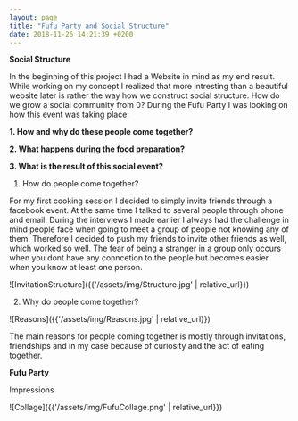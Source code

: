 ```yaml
---
layout: page
title: "Fufu Party and Social Structure"
date: 2018-11-26 14:21:39 +0200
---
```


**Social Structure**


In the beginning of this project I had a Website in mind as my end result. While working on my concept I realized that more intresting than a beautiful website later is rather the way how we construct social structure. How do we grow a social community from 0? During the Fufu Party I was looking on how this event was taking place:

**1. How and why do these people come together?**

**2. What happens during the food preparation?**

**3. What is the result of this social event?**


 1. How do people come together?

For my first cooking session I decided to simply invite friends through a facebook event. At the same time I talked to several people through phone and email. During the interviews I made earlier I always had the challenge in mind people face when going to meet a group of people not knowing any of them. Therefore I decided to push my friends to invite other friends as well, which worked so well.
The fear of being a stranger in a group only occurs when you dont have any conncetion to the people but becomes easier when you know at least one person.

![InvitationStructure]({{'/assets/img/Structure.jpg' | relative_url}})  

 2. Why do people come together?

![Reasons]({{'/assets/img/Reasons.jpg' | relative_url}})  

The main reasons for people coming together is mostly through invitations, friendships and in my case because of curiosity and the act of eating together.

**Fufu Party** 

Impressions

![Collage]({{'/assets/img/FufuCollage.png' | relative_url}})

